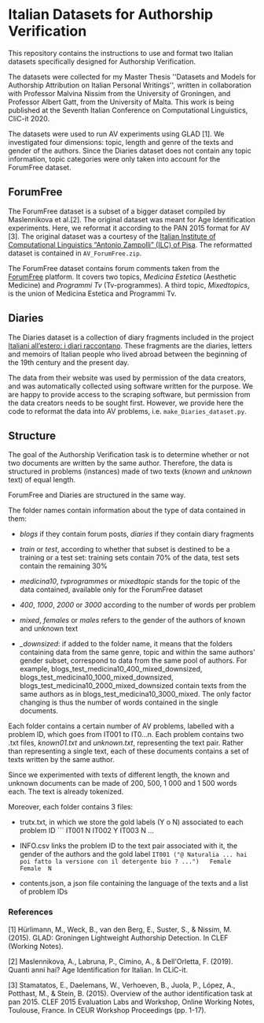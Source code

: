 # Italian Datasets for Authorship Verification

This repository contains the instructions to use and format two Italian datasets specifically designed for Authorship Verification. 

The datasets were collected for my Master Thesis ''Datasets and Models for Authorship Attribution on Italian Personal Writings'', written in collaboration with Professor Malvina Nissim from the University of Groningen, and Professor Albert Gatt, from the University of Malta. This work is being published at the Seventh Italian Conference on Computational Linguistics, CliC-it 2020. 

The datasets were used to run AV experiments using GLAD [1]. We investigated four dimensions: topic, length and genre of the texts and gender of the authors. Since the Diaries dataset does not contain any topic information, topic categories were only taken into account for the ForumFree dataset. 

## ForumFree  

The ForumFree dataset is a subset of a bigger dataset compiled by Maslennikova et al.[2]. The original dataset was meant for Age Identification experiments. 
Here, we reformat it according to the PAN 2015 format for AV [3]. The original dataset was a courtesy of the [Italian Institute of Computational Linguistics “Antonio Zampolli” (ILC) of Pisa](http://www.ilc.cnr.it/). The reformatted dataset is contained in `AV_ForumFree.zip`.

The ForumFree dataset contains forum comments taken from the [ForumFree](https://www.forumfree.it/) platform. 
It covers two topics, *Medicina Estetica* (Aesthetic Medicine) and *Programmi Tv* (Tv-programmes). A third topic, *Mixedtopics*, is the union of Medicina Estetica and Programmi Tv.

## Diaries 

The Diaries dataset is a collection of diary fragments included in the project [Italiani all’estero: i diari raccontano](https://www.idiariraccontano.org). These fragments are the diaries, letters and memoirs of Italian people who lived abroad between the beginning of the 19th century and the present day. 

The data from their website was used by permission of the data creators, and was automatically collected using software written for the purpose. We are happy to provide access to the scraping software, but permission from the data creators needs to be sought first. However, we provide here the code to reformat the data into AV problems, i.e. `make_Diaries_dataset.py`.
 

## Structure

The goal of the Authorship Verification task is to determine whether or not two documents are written by the same author. Therefore, the data is structured in problems (instances) made of two texts (*known* and *unknown* text) of equal length. 

ForumFree and Diaries are structured in the same way.

The folder names contain information about the type of data contained in them:

- *blogs* if they contain forum posts,  *diaries* if they contain diary fragments

- *train* or *test*, according to whether that subset is destined to be a training or a test set: training sets contain 70% of the data, test sets contain the remaining 30%

- *medicina10*, *tvprogrammes* or *mixedtopic* stands for the topic of the data contained, available only for the ForumFree dataset

- *400*, *1000*, *2000* or *3000* according to the number of words per problem

- *mixed*, *females* or *males* refers to the gender of the authors of known and unknown text

- *_downsized*: if added to the folder name, it means that the folders containing data from the same genre, topic and within the same authors' gender subset, correspond to data from the same pool of authors. For example, blogs_test_medicina10_400_mixed_downsized, blogs_test_medicina10_1000_mixed_downsized, blogs_test_medicina10_2000_mixed_downsized contain texts from the same authors as in blogs_test_medicina10_3000_mixed. The only factor changing is thus the number of words contained in the single documents.

Each folder contains a certain number of AV problems, labelled with a problem ID, which goes from IT001 to IT0...n. Each problem contains two .txt files, *known01.txt* and *unknown.txt*, representing the text pair. Rather than representing a single text, each of these documents contains a set of texts written by the same author.

Since we experimented with texts of different length, the known and unknown documents can be made of 200, 500, 1 000 and 1 500 words each. The text is already tokenized. 

Moreover, each folder contains 3 files:
- trutx.txt, in which we store the gold labels (Y o N) associated to each problem ID
         ```
         IT001 N
         IT002 Y
         IT003 N
         ...
         
- INFO.csv links the problem ID to the text pair associated with it, the gender of the authors and the gold label
          ```
          IT001	("@ Naturalia ... hai poi fatto la versione con il detergente bio ? ...")	Female	Female	N
          ```
- contents.json, a json file containing the language of the texts and a list of problem IDs

### References 

<a id="1">[1]</a>
Hürlimann, M., Weck, B., van den Berg, E., Suster, S., & Nissim, M. (2015). 
GLAD: Groningen Lightweight Authorship Detection. 
In CLEF (Working Notes).

<a id="2">[2]</a>
Maslennikova, A., Labruna, P., Cimino, A., & Dell'Orletta, F. (2019). 
Quanti anni hai? Age Identification for Italian. 
In CLiC-it.

<a id="3">[3]</a>
Stamatatos, E., Daelemans, W., Verhoeven, B., Juola, P., López, A., Potthast, M., & Stein, B. (2015). 
Overview of the author identification task at pan 2015. CLEF 2015 Evaluation Labs and Workshop, Online Working Notes, Toulouse, France. 
In CEUR Workshop Proceedings (pp. 1-17).




